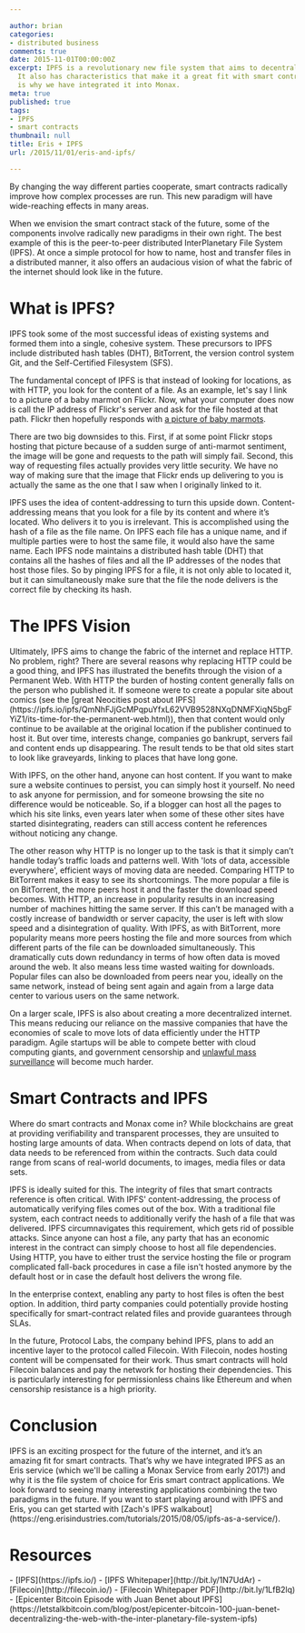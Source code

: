 ```yaml
---

author: brian
categories:
- distributed business
comments: true
date: 2015-11-01T00:00:00Z
excerpt: IPFS is a revolutionary new file system that aims to decentralize the web.
  It also has characteristics that make it a great fit with smart contracts, which
  is why we have integrated it into Monax.
meta: true
published: true
tags:
- IPFS
- smart contracts
thumbnail: null
title: Eris + IPFS
url: /2015/11/01/eris-and-ipfs/

---
```


By changing the way different parties cooperate, smart contracts radically improve how complex processes are run. This new paradigm will have wide-reaching effects in many areas.

When we envision the smart contract stack of the future, some of the components involve radically new paradigms in their own right. The best example of this is the peer-to-peer distributed InterPlanetary File System (IPFS). At once a simple protocol for how to name, host and transfer files in a distributed manner, it also offers an audacious vision of what the fabric of the internet should look like in the future.

<h1>What is IPFS?</h1>
IPFS took some of the most successful ideas of existing systems and formed them into a single, cohesive system. These precursors to IPFS include distributed hash tables (DHT), BitTorrent, the version control system Git, and the Self-Certified Filesystem (SFS).

The fundamental concept of IPFS is that instead of looking for locations, as with HTTP, you look for the content of a file. As an example, let's say I link to a picture of a baby marmot on Flickr. Now, what your computer does now is call the IP address of Flickr's server and ask for the file hosted at that path. Flickr then hopefully responds with [a picture of baby marmots](https://www.flickr.com/photos/53541558@N00/521987371).

There are two big downsides to this. First, if at some point Flickr stops hosting that picture because of a sudden surge of anti-marmot sentiment, the image will be gone and requests to the path will simply fail. Second, this way of requesting files actually provides very little security. We have no way of making sure that the image that Flickr ends up delivering to you is actually the same as the one that I saw when I originally linked to it.

IPFS uses the idea of content-addressing to turn this upside down. Content-addressing means that you look for a file by its content and where it’s located. Who delivers it to you is irrelevant. This is accomplished using the hash of a file as the file name. On IPFS each file has a unique name, and if multiple parties were to host the same file, it would also have the same name. Each IPFS node maintains a distributed hash table (DHT) that contains all the hashes of files and all the IP addresses of the nodes that host those files. So by pinging IPFS for a file, it is not only able to located it, but it can simultaneously make sure that the file the node delivers is the correct file by checking its hash.

<h1>The IPFS Vision</h1>
Ultimately, IPFS aims to change the fabric of the internet and replace HTTP. No problem, right? There are several reasons why replacing HTTP could be a good thing, and IPFS has illustrated the benefits through the vision of a Permanent Web. With HTTP the burden of hosting content generally falls on the person who published it. If someone were to create a popular site about comics (see the [great Neocities post about IPFS](https://ipfs.io/ipfs/QmNhFJjGcMPqpuYfxL62VVB9528NXqDNMFXiqN5bgFYiZ1/its-time-for-the-permanent-web.html)), then that content would only continue to be available at the original location if the publisher continued to host it. But over time, interests change, companies go bankrupt, servers fail and content ends up disappearing. The result tends to be that old sites start to look like graveyards, linking to places that have long gone.

With IPFS, on the other hand, anyone can host content. If you want to make sure a website continues to persist, you can simply host it yourself. No need to ask anyone for permission, and for someone browsing the site no difference would be noticeable. So, if a blogger can host all the pages to which his site links, even years later when some of these other sites have started disintegrating, readers can still access content he references without noticing any change.

The other reason why HTTP is no longer up to the task is that it simply can’t handle today’s traffic loads and patterns well. With 'lots of data, accessible everywhere', efficient ways of moving data are needed. Comparing HTTP to BitTorrent makes it easy to see its shortcomings. The more popular a file is on BitTorrent, the more peers host it and the faster the download speed becomes. With HTTP, an increase in popularity results in an increasing number of machines hitting the same server. If this can’t be managed with a costly increase of bandwidth or server capacity, the user is left with slow speed and a disintegration of quality. With IPFS, as with BitTorrent, more popularity means more peers hosting the file and more sources from which different parts of the file can be downloaded simultaneously. This dramatically cuts down redundancy in terms of how often data is moved around the web. It also means less time wasted waiting for downloads. Popular files can also be downloaded from peers near you, ideally on the same network, instead of being sent again and again from a large data center to various users on the same network.

On a larger scale, IPFS is also about creating a more decentralized internet. This means reducing our reliance on the massive companies that have the economies of scale to move lots of data efficiently under the HTTP paradigm. Agile startups will be able to compete better with cloud computing giants, and government censorship and [unlawful mass surveillance](https://monax.io/blog/2015/11/02/IPBill/) will become much harder.

<h1>Smart Contracts and IPFS</h1>
Where do smart contracts and Monax come in? While blockchains are great at providing verifiability and transparent processes, they are unsuited to hosting large amounts of data. When contracts depend on lots of data, that data needs to be referenced from within the contracts. Such data could range from scans of real-world documents, to images, media files or data sets.

IPFS is ideally suited for this. The integrity of files that smart contracts reference is often critical. With IPFS' content-addressing, the process of automatically verifying files comes out of the box. With a traditional file system, each contract needs to additionally verify the hash of a file that was delivered. IPFS circumnavigates this requirement,  which gets rid of possible attacks. Since anyone can host a file, any party that has an economic interest in the contract can simply choose to host all file dependencies. Using HTTP, you have to either trust the service hosting the file or program complicated fall-back procedures in case a file isn't hosted anymore by the default host or in case the default host delivers the wrong file.

In the enterprise context, enabling any party to host files is often the best option. In addition, third party companies could potentially provide hosting specifically for smart-contract related files and provide guarantees through SLAs.

In the future, Protocol Labs, the company behind IPFS, plans to add an incentive layer to the protocol called Filecoin. With Filecoin, nodes hosting content will be compensated for their work. Thus smart contracts will hold Filecoin balances and pay the network for hosting their dependencies. This is particularly interesting for permissionless chains like Ethereum and when censorship resistance is a high priority.

<h1>Conclusion</h1>
IPFS is an exciting prospect for the future of the internet, and it’s an amazing fit for smart contracts. That’s why we have integrated IPFS as an Eris service (which we'll be calling a Monax Service from early 2017!) and why it is the file system of choice for Eris smart contract applications. We look forward to seeing many interesting applications combining the two paradigms in the future. If you want to start playing around with IPFS and Eris, you can get started with [Zach's IPFS walkabout](https://eng.erisindustries.com/tutorials/2015/08/05/ipfs-as-a-service/).
<h1>Resources</h1>
- [IPFS](https://ipfs.io/)
- [IPFS Whitepaper](http://bit.ly/1N7UdAr)
- [Filecoin](http://filecoin.io/)
- [Filecoin Whitepaper PDF](http://bit.ly/1LfB2lq)
- [Epicenter Bitcoin Episode with Juan Benet about IPFS](https://letstalkbitcoin.com/blog/post/epicenter-bitcoin-100-juan-benet-decentralizing-the-web-with-the-inter-planetary-file-system-ipfs)

